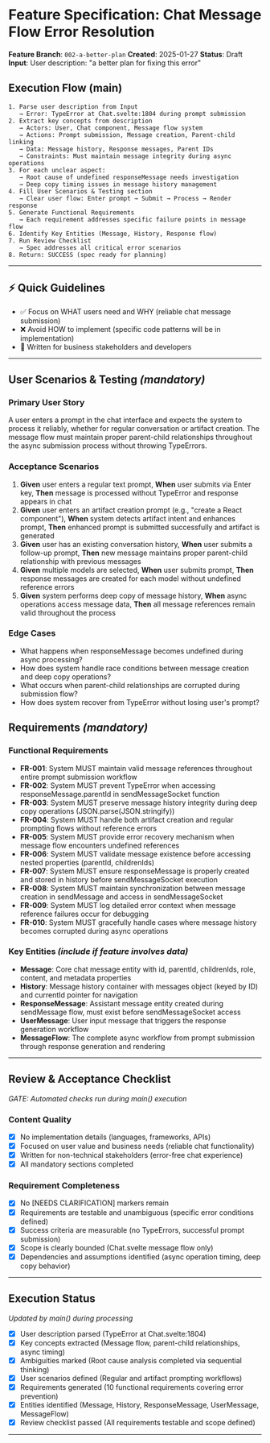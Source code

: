 # Feature Specification: Chat Message Flow Error Resolution

**Feature Branch**: `002-a-better-plan`
**Created**: 2025-01-27
**Status**: Draft
**Input**: User description: "a better plan for fixing this error"

## Execution Flow (main)
```
1. Parse user description from Input
   → Error: TypeError at Chat.svelte:1804 during prompt submission
2. Extract key concepts from description
   → Actors: User, Chat component, Message flow system
   → Actions: Prompt submission, Message creation, Parent-child linking
   → Data: Message history, Response messages, Parent IDs
   → Constraints: Must maintain message integrity during async operations
3. For each unclear aspect:
   → Root cause of undefined responseMessage needs investigation
   → Deep copy timing issues in message history management
4. Fill User Scenarios & Testing section
   → Clear user flow: Enter prompt → Submit → Process → Render response
5. Generate Functional Requirements
   → Each requirement addresses specific failure points in message flow
6. Identify Key Entities (Message, History, Response flow)
7. Run Review Checklist
   → Spec addresses all critical error scenarios
8. Return: SUCCESS (spec ready for planning)
```

---

## ⚡ Quick Guidelines
- ✅ Focus on WHAT users need and WHY (reliable chat message submission)
- ❌ Avoid HOW to implement (specific code patterns will be in implementation)
- 👥 Written for business stakeholders and developers

---

## User Scenarios & Testing *(mandatory)*

### Primary User Story
A user enters a prompt in the chat interface and expects the system to process it reliably, whether for regular conversation or artifact creation. The message flow must maintain proper parent-child relationships throughout the async submission process without throwing TypeErrors.

### Acceptance Scenarios
1. **Given** user enters a regular text prompt, **When** user submits via Enter key, **Then** message is processed without TypeError and response appears in chat
2. **Given** user enters an artifact creation prompt (e.g., "create a React component"), **When** system detects artifact intent and enhances prompt, **Then** enhanced prompt is submitted successfully and artifact is generated
3. **Given** user has an existing conversation history, **When** user submits a follow-up prompt, **Then** new message maintains proper parent-child relationship with previous messages
4. **Given** multiple models are selected, **When** user submits prompt, **Then** response messages are created for each model without undefined reference errors
5. **Given** system performs deep copy of message history, **When** async operations access message data, **Then** all message references remain valid throughout the process

### Edge Cases
- What happens when responseMessage becomes undefined during async processing?
- How does system handle race conditions between message creation and deep copy operations?
- What occurs when parent-child relationships are corrupted during submission flow?
- How does system recover from TypeError without losing user's prompt?

## Requirements *(mandatory)*

### Functional Requirements
- **FR-001**: System MUST maintain valid message references throughout entire prompt submission workflow
- **FR-002**: System MUST prevent TypeError when accessing responseMessage.parentId in sendMessageSocket function
- **FR-003**: System MUST preserve message history integrity during deep copy operations (JSON.parse(JSON.stringify))
- **FR-004**: System MUST handle both artifact creation and regular prompting flows without reference errors
- **FR-005**: System MUST provide error recovery mechanism when message flow encounters undefined references
- **FR-006**: System MUST validate message existence before accessing nested properties (parentId, childrenIds)
- **FR-007**: System MUST ensure responseMessage is properly created and stored in history before sendMessageSocket execution
- **FR-008**: System MUST maintain synchronization between message creation in sendMessage and access in sendMessageSocket
- **FR-009**: System MUST log detailed error context when message reference failures occur for debugging
- **FR-010**: System MUST gracefully handle cases where message history becomes corrupted during async operations

### Key Entities *(include if feature involves data)*
- **Message**: Core chat message entity with id, parentId, childrenIds, role, content, and metadata properties
- **History**: Message history container with messages object (keyed by ID) and currentId pointer for navigation
- **ResponseMessage**: Assistant message entity created during sendMessage flow, must exist before sendMessageSocket access
- **UserMessage**: User input message that triggers the response generation workflow
- **MessageFlow**: The complete async workflow from prompt submission through response generation and rendering

---

## Review & Acceptance Checklist
*GATE: Automated checks run during main() execution*

### Content Quality
- [x] No implementation details (languages, frameworks, APIs)
- [x] Focused on user value and business needs (reliable chat functionality)
- [x] Written for non-technical stakeholders (error-free chat experience)
- [x] All mandatory sections completed

### Requirement Completeness
- [x] No [NEEDS CLARIFICATION] markers remain
- [x] Requirements are testable and unambiguous (specific error conditions defined)
- [x] Success criteria are measurable (no TypeErrors, successful prompt submission)
- [x] Scope is clearly bounded (Chat.svelte message flow only)
- [x] Dependencies and assumptions identified (async operation timing, deep copy behavior)

---

## Execution Status
*Updated by main() during processing*

- [x] User description parsed (TypeError at Chat.svelte:1804)
- [x] Key concepts extracted (Message flow, parent-child relationships, async timing)
- [x] Ambiguities marked (Root cause analysis completed via sequential thinking)
- [x] User scenarios defined (Regular and artifact prompting workflows)
- [x] Requirements generated (10 functional requirements covering error prevention)
- [x] Entities identified (Message, History, ResponseMessage, UserMessage, MessageFlow)
- [x] Review checklist passed (All requirements testable and scope defined)

---